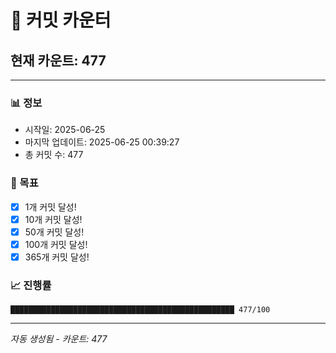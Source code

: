 # 🔢 커밋 카운터

## 현재 카운트: 477

---

### 📊 정보
- 시작일: 2025-06-25
- 마지막 업데이트: 2025-06-25 00:39:27
- 총 커밋 수: 477

### 🎯 목표
- [x] 1개 커밋 달성!
- [x] 10개 커밋 달성!
- [x] 50개 커밋 달성!
- [x] 100개 커밋 달성!
- [x] 365개 커밋 달성!

### 📈 진행률
```
██████████████████████████████████████████████████ 477/100
```

---
*자동 생성됨 - 카운트: 477*
